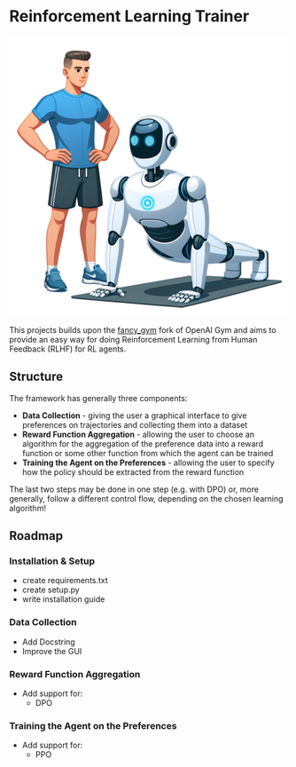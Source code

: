 # Reinforcement Learning Trainer

![logo](https://github.com/kayendns/RLTrainer/blob/master/logo.png)

This projects builds upon the [fancy_gym](https://github.com/ALRhub/fancy_gym) fork of OpenAI Gym and aims to provide an easy way for doing Reinforcement Learning from Human Feedback (RLHF) for RL agents.

## Structure

The framework has generally three components:

- **Data Collection** - giving the user a graphical interface to give preferences on trajectories and collecting them into a dataset
- **Reward Function Aggregation** - allowing the user to choose an algorithm for the aggregation of the preference data into a reward function or some other function from which the agent can be trained
- **Training the Agent on the Preferences** - allowing the user to specify how the policy should be extracted from the reward function

The last two steps may be done in one step (e.g. with DPO) or, more generally, follow a different control flow, depending on the chosen learning algorithm!

## Roadmap

### Installation & Setup
- create requirements.txt
- create setup.py
- write installation guide

### Data Collection
- Add Docstring
- Improve the GUI

### Reward Function Aggregation
- Add support for:
    - DPO

### Training the Agent on the Preferences
- Add support for:
    - PPO
